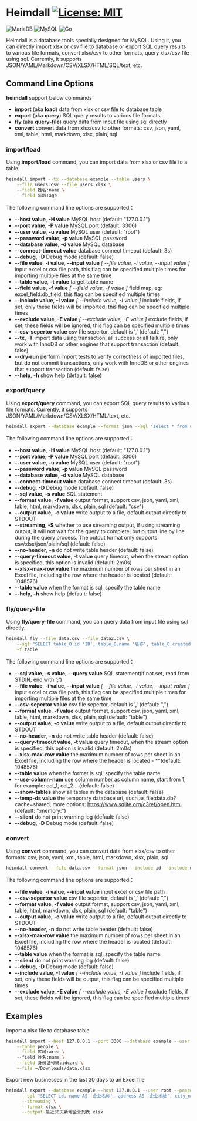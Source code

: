 # Heimdall [![License: MIT](https://img.shields.io/badge/License-MIT-yellow.svg)](https://opensource.org/licenses/MIT)


![MariaDB](https://img.shields.io/badge/MariaDB-003545?style=for-the-badge&logo=mariadb&logoColor=white) ![MySQL](https://img.shields.io/badge/mysql-%2300f.svg?style=for-the-badge&logo=mysql&logoColor=white) ![Go](https://img.shields.io/badge/go-%2300ADD8.svg?style=for-the-badge&logo=go&logoColor=white) 


Heimdall is a database tools specially designed for MySQL. Using it, you can directly import xlsx or csv file to database or export SQL query results to various file formats, convert xlsx/csv to other formats, query xlsx/csv file using sql. Currently, it supports JSON/YAML/Markdown/CSV/XLSX/HTML/SQL/text, etc.

## Command Line Options

**heimdall** support below commands

- **import** (aka **load**) data from xlsx or csv file to database table
- **export** (aka **query**) SQL query results to various file formats
- **fly** (aka **query-file**) query data from input file using sql directly
- **convert** convert data from xlsx/csv to other formats: csv, json, yaml, xml, table, html, markdown, xlsx, plain, sql

### import/load

Using **import/load** command, you can import data from xlsx or csv file to a table.

```bash
heimdall import --tx --database example --table users \
    --file users.csv --file users.xlsx \
    --field 姓名:name \
    --field 年龄:age
```

The following command line options are supported：

- **--host value**, **-H value** MySQL host (default: "127.0.0.1")
- **--port value**, **-P value** MySQL port (default: 3306)
- **--user value**, **-u value** MySQL user (default: "root")
- **--password value**, **-p value** MySQL password
- **--database value**, **-d value** MySQL database
- **--connect-timeout value** database connect timeout (default: 3s)
- **--debug**, **-D** Debug mode (default: false)
- **--file value**, **-i value**, **--input value** *[ --file value, -i value, --input value ]* input excel or csv file path, this flag can be specified multiple times for importing multiple files at the same time
- **--table value**, **-t value** target table name
- **--field value**, **-f value** *[ --field value, -f value ]* field map, eg: excel_field:db_field, this flag can be specified multiple times
- **--include value**, **-I value** *[ --include value, -I value ]* include fields, if set, only these fields will be imported, this flag can be specified multiple times
- **--exclude value**, **-E value** *[ --exclude value, -E value ]* exclude fields, if set, these fields will be ignored, this flag can be specified multiple times
- **--csv-sepertor value** csv file sepertor, default is ',' (default: ",")
- **--tx**, **-T** import data using transaction, all success or all failure, only work with InnoDB or other engines that support transaction (default: false)
- **--dry-run** perform import tests to verify correctness of imported files, but do not commit transactions, only work with InnoDB or other engines that support transaction (default: false)
- **--help**, **-h** show help (default: false)

### export/query

Using **export/query** command, you can export SQL query results to various file formats. Currently, it supports JSON/YAML/Markdown/CSV/XLSX/HTML/text, etc. 

```bash
heimdall export --database example --format json --sql 'select * from users'
```

The following command line options are supported：

- **--host value**, **-H value** MySQL host (default: "127.0.0.1")
- **--port value**, **-P value** MySQL port (default: 3306)
- **--user value**, **-u value** MySQL user (default: "root")
- **--password value**, **-p value** MySQL password
- **--database value**, **-d value** MySQL database
- **--connect-timeout value** database connect timeout (default: 3s)
- **--debug**, **-D** Debug mode (default: false)
- **--sql value**, **-s value** SQL statement
- **--format value**, **-f value** output format, support csv, json, yaml, xml, table, html, markdown, xlsx, plain, sql (default: "csv")
- **--output value**, **-o value** write output to a file, default output directly to STDOUT
- **--streaming**, **-S** whether to use streaming output, if using streaming output, it will not wait for the query to complete, but output line by line during the query process. The output format only supports csv/xlsx/json/plain/sql (default: false)
- **--no-header**, **-n** do not write table header (default: false)
- **--query-timeout value**, **-t value** query timeout, when the stream option is specified, this option is invalid (default: 2m0s)
- **--xlsx-max-row value** the maximum number of rows per sheet in an Excel file, including the row where the header is located (default: 1048576)
- **--table value** when the format is sql, specify the table name
- **--help**, **-h** show help (default: false)

### fly/query-file

Using **fly/query-file** command, you can query data from input file using sql directly.

```bash
heimdall fly --file data.csv --file data2.csv \
    --sql "SELECT table_0.id 'ID', table_0.name '名称', table_0.created_at '创建时间', count(*) as '字段数量' FROM table_0 LEFT JOIN table_1 ON table_0.id = table_1.ref_id WHERE table_1.deleted_at = '' GROUP BY table_0.id ORDER BY count(*) DESC LIMIT 10" \
    -f table
```

The following command line options are supported：

- **--sql value**, **-s value**, **--query value** SQL statement(if not set, read from STDIN, end with ';')
- **--file value**, **-i value**, **--input value** *[ --file value, -i value, --input value ]* input excel or csv file path, this flag can be specified multiple times for importing multiple files at the same time
- **--csv-sepertor value** csv file sepertor, default is ',' (default: ",")
- **--format value**, **-f value** output format, support csv, json, yaml, xml, table, html, markdown, xlsx, plain, sql (default: "table")
- **--output value**, **-o value** write output to a file, default output directly to STDOUT
- **--no-header**, **-n** do not write table header (default: false)
- **--query-timeout value**, **-t value** query timeout, when the stream option is specified, this option is invalid (default: 2m0s)
- **--xlsx-max-row value** the maximum number of rows per sheet in an Excel file, including the row where the header is located - **(default: 1048576)
- **--table value** when the format is sql, specify the table name
- **--use-column-num** use column number as column name, start from 1, for example: col_1, col_2... (default: false)
- **--show-tables** show all tables in the database (default: false)
- **--temp-ds value** the temporary database uri, such as file:data.db?cache=shared, more options: https://www.sqlite.org/c3ref/open.html (default: ":memory:")
- **--slient** do not print warning log (default: false)
- **--debug**, **-D** Debug mode (default: false)

### convert

Using **convert** command, you can convert data from xlsx/csv to other formats: csv, json, yaml, xml, table, html, markdown, xlsx, plain, sql.

```bash
heimdall convert --file data.csv --format json --include id --include name --include updated_at
```

The following command line options are supported：

- **--file value**, **-i value**, **--input value** input excel or csv file path
- **--csv-sepertor value** csv file sepertor, default is ',' (default: ",")
- **--format value**, **-f value** output format, support csv, json, yaml, xml, table, html, markdown, xlsx, plain, sql (default: "table")
- **--output value**, **-o value** write output to a file, default output directly to STDOUT
- **--no-header, -n** do not write table header (default: false)
- **--xlsx-max-row value** the maximum number of rows per sheet in an Excel file, including the row where the header is located (default: 1048576)
- **--table value** when the format is sql, specify the table name
- **--slient** do not print warning log (default: false)
- **--debug, -D** Debug mode (default: false)
- **--include value**, **-I value** *[ --include value, -I value ]* include fields, if set, only these fields will be output, this flag can be specified multiple times
- **--exclude value**, **-E value** *[ --exclude value, -E value ]* exclude fields, if set, these fields will be ignored, this flag can be specified multiple times

## Examples

Import a xlsx file to database table 

```bash
heimdall import --host 127.0.0.1 --port 3306 --database example --user root --password root \
    --table people \
    --field 区域:area \ 
    --field 姓名:name \
    --field 身份证号码:idcard \
    --file ~/Downloads/data.xlsx
```

Export new businesses in the last 30 days to an Excel file

```bash
heimdall export --database example --host 127.0.0.1 --user root --password root \
      --sql "SELECT id, name AS '企业名称', address AS '企业地址', city_name AS '城市', district_name AS '区县', DATE_FORMAT(created_at, '%Y-%m-%d %H:%i:%s') AS '创建时间' FROM enterprise WHERE created_at > DATE_SUB(NOW(), INTERVAL 30 DAY) ORDER BY id DESC" \
      --streaming \
      --format xlsx \
      --output 最近30天新增企业列表.xlsx
```
